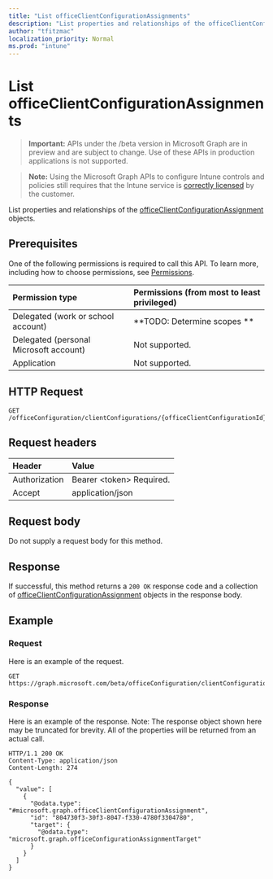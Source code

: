 ```yaml
---
title: "List officeClientConfigurationAssignments"
description: "List properties and relationships of the officeClientConfigurationAssignment objects."
author: "tfitzmac"
localization_priority: Normal
ms.prod: "intune"
---
```


# List officeClientConfigurationAssignments

> **Important:** APIs under the /beta version in Microsoft Graph are in preview and are subject to change. Use of these APIs in production applications is not supported.

> **Note:** Using the Microsoft Graph APIs to configure Intune controls and policies still requires that the Intune service is [correctly licensed](https://go.microsoft.com/fwlink/?linkid=839381) by the customer.

List properties and relationships of the [officeClientConfigurationAssignment](../resources/intune-cirrus-officeclientconfigurationassignment.md) objects.
## Prerequisites
One of the following permissions is required to call this API. To learn more, including how to choose permissions, see [Permissions](/graph/permissions-reference).

|Permission type|Permissions (from most to least privileged)|
|:---|:---|
|Delegated (work or school account)|**TODO: Determine scopes **|
|Delegated (personal Microsoft account)|Not supported.|
|Application|Not supported.|

## HTTP Request
<!-- {
  "blockType": "ignored"
}
-->
``` http
GET /officeConfiguration/clientConfigurations/{officeClientConfigurationId}/assignments
```

## Request headers
|Header|Value|
|:---|:---|
|Authorization|Bearer &lt;token&gt; Required.|
|Accept|application/json|

## Request body
Do not supply a request body for this method.

## Response
If successful, this method returns a `200 OK` response code and a collection of [officeClientConfigurationAssignment](../resources/intune-cirrus-officeclientconfigurationassignment.md) objects in the response body.

## Example
### Request
Here is an example of the request.
``` http
GET https://graph.microsoft.com/beta/officeConfiguration/clientConfigurations/{officeClientConfigurationId}/assignments
```

### Response
Here is an example of the response. Note: The response object shown here may be truncated for brevity. All of the properties will be returned from an actual call.
``` http
HTTP/1.1 200 OK
Content-Type: application/json
Content-Length: 274

{
  "value": [
    {
      "@odata.type": "#microsoft.graph.officeClientConfigurationAssignment",
      "id": "804730f3-30f3-8047-f330-4780f3304780",
      "target": {
        "@odata.type": "microsoft.graph.officeConfigurationAssignmentTarget"
      }
    }
  ]
}
```



